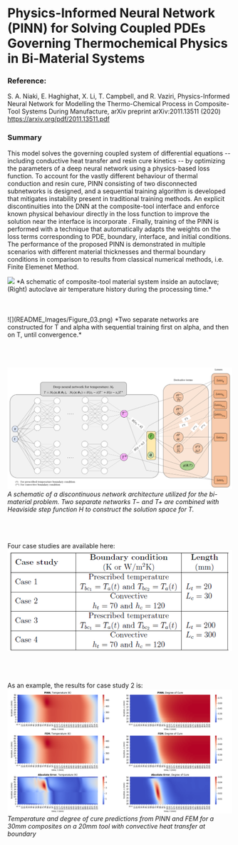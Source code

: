 # Physics-Informed Neural Network (PINN) for Solving Coupled PDEs Governing Thermochemical Physics in Bi-Material Systems
### Reference:
S. A. Niaki, E. Haghighat, X. Li, T. Campbell, and R. Vaziri, Physics-Informed Neural Network for Modelling the Thermo-Chemical Process in Composite-Tool Systems During Manufacture, arXiv preprint arXiv:2011.13511 (2020) https://arxiv.org/pdf/2011.13511.pdf

### Summary
This model solves the governing coupled system of differential equations -- including conductive heat transfer and resin cure kinetics -- by optimizing the parameters of a deep neural network using a physics-based loss function. To account for the vastly different behaviour of thermal conduction and resin cure,  PINN consisting of two disconnected subnetworks is designed, and a sequential training algorithm is developed that mitigates instability present in traditional training methods. An explicit discontinuities into the DNN at the composite-tool interface and enforce known physical behaviour directly in the loss function to improve the solution near the interface is incorporate . Finally, training of the PINN is performed with a technique that automatically adapts the weights on the loss terms corresponding to PDE, boundary, interface, and initial conditions. The performance of the proposed PINN is demonstrated in multiple scenarios with different material thicknesses and thermal boundary conditions in comparison to results from classical numerical methods, i.e. Finite Elemenet Method.

<img src="https://github.com/saniaki/Sequential_PINN/blob/main/README_Images/Figure_01.png" width="500"/>
*A schematic of composite-tool material system inside an autoclave; (Right) autoclave air temperature history during the processing time.*
<br>
<br>
<br>
<br>
![](README_Images/Figure_03.png)
*Two separate networks are constructed for T and alpha with sequential training first on alpha, and then on T, until convergence.*
<br>
<br>
<br>
<br>

![](README_Images/Figure_04.png)
*A schematic of a discontinuous network architecture utilized for the bi-material problem. Two separate networks T− and T+ are combined with Heaviside step function H to construct the solution space for T.*
<br>
<br>
<br>
<br>

Four case studies are available here:
![](README_Images/Case_Studies.png)
<br>
<br>
<br>
<br>

As an example, the results for case study 2 is:
![](README_Images/Figure_05.png)
*Temperature and degree of cure predictions from PINN and FEM for a 30mm composites on a 20mm tool with convective heat transfer at boundary*
<br>
<br>
<br>
<br>







